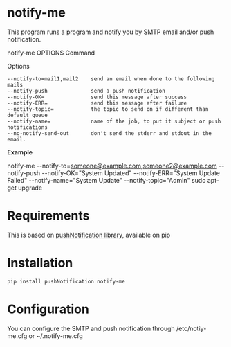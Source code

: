 # notify-me

This program runs a program and notify you by SMTP email and/or push notification.

 notify-me OPTIONS Command

 Options

    --notify-to=mail1,mail2    send an email when done to the following mails
    --notify-push              send a push notification
    --notify-OK=               send this message after success
    --notify-ERR=              send this message after failure
    --notify-topic=            the topic to send on if different than default queue
    --notify-name=             name of the job, to put it subject or push notifications
    --no-notify-send-out       don't send the stderr and stdout in the email.
    
 
 
 **Example**

 notify-me  --notify-to=someone@example.com,someone2@example.com --notify-push --notify-OK="System Updated" --notify-ERR="System Update Failed" --notify-name="System Update" --notify-topic="Admin" sudo apt-get upgrade

# Requirements

This is based on [pushNotification library](https://pypi.python.org/pypi?name=pushNotification), available on pip

# Installation

```sh
pip install pushNotification notify-me
```

# Configuration

You can configure the SMTP and push notification through /etc/notiy-me.cfg or ~/.notify-me.cfg
